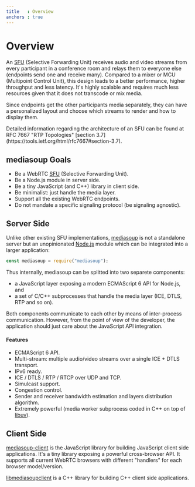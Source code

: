 ```yaml
---
title   : Overview
anchors : true
---
```



# Overview

An [SFU](https://webrtcglossary.com/sfu/) (Selective Forwarding Unit) receives audio and video streams from every participant in a conference room and relays them to everyone else (endpoints send one and receive many). Compared to a mixer or MCU (Multipoint Control Unit), this design leads to a better performance, higher throughput and less latency. It's highly scalable and requires much less resources given that it does not transcode or mix media.

Since endpoints get the other participants media separately, they can have a personalized layout and choose which streams to render and how to display them.

<div markdown="1" class="note">
Detailed information regarding the architecture of an SFU can be found at RFC 7667 "RTP Topologies" [section 3.7](https://tools.ietf.org/html/rfc7667#section-3.7).
</div>


## mediasoup Goals

* Be a WebRTC [SFU](https://webrtcglossary.com/sfu/) (Selective Forwarding Unit).
* Be a Node.js module in server side.
* Be a tiny JavaScript (and C++) library in client side.
* Be minimalist: just handle the media layer.
* Support all the existing WebRTC endpoints.
* Do not mandate a specific signaling protocol (be signaling agnostic).


## Server Side

Unlike other existing SFU implementations, [mediasoup](https://github.com/versatica/mediasoup) is not a standalone server but an unopinionated [Node.js](https://nodejs.org) module which can be integrated into a larger application:

```javascript
const mediasoup = require("mediasoup");
```

Thus internally, mediasoup can be splitted into two separete components:

* a JavaScript layer exposing a modern ECMAScript 6 API for Node.js, and
* a set of C/C++ subprocesses that handle the media layer (ICE, DTLS, RTP and so on).

Both components communicate to each other by means of inter-process communication. However, from the point of view of the developer, the application should just care about the JavaScript API integration.


#### Features

* ECMAScript 6 API.
* Multi-stream: multiple audio/video streams over a single ICE + DTLS transport.
* IPv6 ready.
* ICE / DTLS / RTP / RTCP over UDP and TCP.
* Simulcast support.
* Congestion control.
* Sender and receiver bandwidth estimation and layers distribution algorithm.
* Extremely powerful (media worker subprocess coded in C++ on top of [libuv](https://libuv.org)).


## Client Side

[mediasoup-client](https://github.com/versatica/mediasoup-client) is the JavaScript library for building JavaScript client side applications. It's a tiny library exposing a powerful cross-browser API. It supports all current WebRTC browsers with different "handlers" for each browser model/version.

[libmediasoupclient](https://github.com/versatica/libmediasoupclient) is a C++ library for building C++ client side applications.

